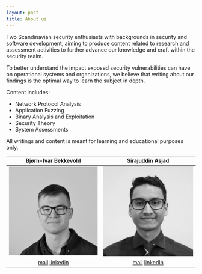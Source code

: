 ```yaml
---
layout: post
title: About us
---
```


Two Scandinavian security enthusiasts with backgrounds in security and software development, aiming to produce content related to research and assessment activities to further advance our knowledge and craft within the security realm. 

To better understand the impact exposed security vulnerabilities can have on operational systems and organizations, we believe that writing about our findings is the optimal way to learn the subject in depth. 

Content includes:
 - Network Protocol Analysis
 - Application Fuzzing
 - Binary Analysis and Exploitation
 - Security Theory
 - System Assessments

All writings and content is meant for learning and educational purposes only.

Bjørn-Ivar Bekkevold        |Sirajuddin Asjad|
:-------------------------:|:-------------------------:|
   |  ![](./images/bjornivar.jpeg) | ![](./images/sira.jpeg) |
|[mail](mailto:bjornivar95@gmail.com) [linkedin](https://no.linkedin.com/in/bj%C3%B8rn-ivar-bekkevold-1a18901aa)|[mail](sirasjad@gmail.com) [linkedIn](https://no.linkedin.com/in/sirasjad)
